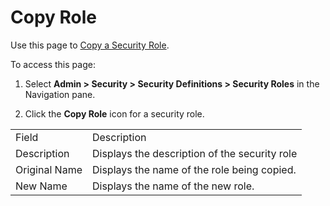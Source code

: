 # Copy Role

<div class="use">

Use this page to [Copy a Security
Role](../Use_Cases/Copy_a_Security_Role.htm).

</div>

To access this page:

1.  Select **Admin \> Security \> Security Definitions \> Security
    Roles** in the Navigation pane.

2.  Click the **Copy Role** icon for a security role.

|               |                                               |
| ------------- | --------------------------------------------- |
| Field         | Description                                   |
| Description   | Displays the description of the security role |
| Original Name | Displays the name of the role being copied.   |
| New Name      | Displays the name of the new role.            |

